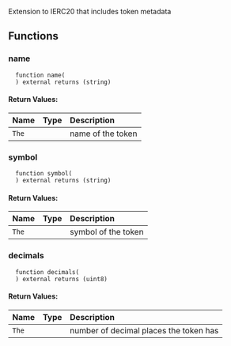 Extension to IERC20 that includes token metadata


## Functions
### name
```solidity
  function name(
  ) external returns (string)
```



#### Return Values:
| Name                           | Type          | Description                                                                  |
| :----------------------------- | :------------ | :--------------------------------------------------------------------------- |
|`The`|  | name of the token
### symbol
```solidity
  function symbol(
  ) external returns (string)
```



#### Return Values:
| Name                           | Type          | Description                                                                  |
| :----------------------------- | :------------ | :--------------------------------------------------------------------------- |
|`The`|  | symbol of the token
### decimals
```solidity
  function decimals(
  ) external returns (uint8)
```



#### Return Values:
| Name                           | Type          | Description                                                                  |
| :----------------------------- | :------------ | :--------------------------------------------------------------------------- |
|`The`|  | number of decimal places the token has
